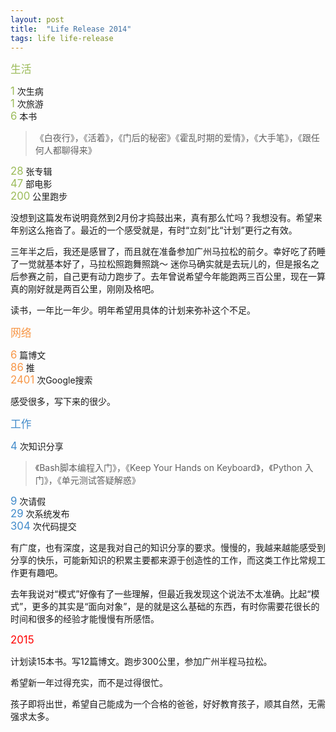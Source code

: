 ```yaml
---
layout: post
title:  "Life Release 2014"
tags: life life-release
---
```



<span style="color:#9BBB59; font-size: 1.2em;">生活</span>

<span style="color:#9BBB59; font-size: 1.2em;">1</span> 次生病<br>
<span style="color:#9BBB59; font-size: 1.2em;">1</span> 次旅游<br>
<span style="color:#9BBB59; font-size: 1.2em;">6</span> 本书

> 《白夜行》，《活着》，《门后的秘密》《霍乱时期的爱情》，《大手笔》，《跟任何人都聊得来》

<span style="color:#9BBB59; font-size: 1.2em;">28</span> 张专辑<br>
<span style="color:#9BBB59; font-size: 1.2em;">47</span> 部电影<br>
<span style="color:#9BBB59; font-size: 1.2em;">200</span> 公里跑步

没想到这篇发布说明竟然到2月份才捣鼓出来，真有那么忙吗？我想没有。希望来年别这么拖沓了。最近的一个感受就是，有时“立刻”比“计划”更行之有效。

三年半之后，我还是感冒了，而且就在准备参加广州马拉松的前夕。幸好吃了药睡了一觉就基本好了，马拉松照跑舞照跳～ 迷你马确实就是去玩儿的，但是报名之后参赛之前，自己更有动力跑步了。去年曾说希望今年能跑两三百公里，现在一算真的刚好就是两百公里，刚刚及格吧。

读书，一年比一年少。明年希望用具体的计划来弥补这个不足。

<span style="color:#F79646; font-size: 1.2em;">网络</span>

<span style="color:#F79646; font-size: 1.2em;">6</span> 篇博文<br>
<span style="color:#F79646; font-size: 1.2em;">86</span> 推<br>
<span style="color:#F79646; font-size: 1.2em;">2401</span> 次Google搜索

感受很多，写下来的很少。

<span style="color:#428BCA; font-size: 1.2em;">工作</span>

<span style="color:#428BCA; font-size: 1.2em;">4</span> 次知识分享

> 《Bash脚本编程入门》，《Keep Your Hands on Keyboard》，《Python 入门》，《单元测试答疑解惑》

<span style="color:#428BCA; font-size: 1.2em;">9</span>  次请假<br>
<span style="color:#428BCA; font-size: 1.2em;">29</span> 次系统发布<br>
<span style="color:#428BCA; font-size: 1.2em;">304</span> 次代码提交

有广度，也有深度，这是我对自己的知识分享的要求。慢慢的，我越来越能感受到分享的快乐，可能新知识的积累主要都来源于创造性的工作，而这类工作比常规工作更有趣吧。

去年我说对“模式”好像有了一些理解，但最近我发现这个说法不太准确。比起“模式”，更多的其实是“面向对象”，是的就是这么基础的东西，有时你需要花很长的时间和很多的经验才能慢慢有所感悟。

<span style="color:red; font-size: 1.2em;">2015</span>

计划读15本书。写12篇博文。跑步300公里，参加广州半程马拉松。

希望新一年过得充实，而不是过得很忙。

孩子即将出世，希望自己能成为一个合格的爸爸，好好教育孩子，顺其自然，无需强求太多。